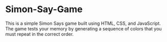 # Simon-Say-Game
This is a simple Simon Says game built using HTML, CSS, and JavaScript. The game tests your memory by generating a sequence of colors that you must repeat in the correct order.
